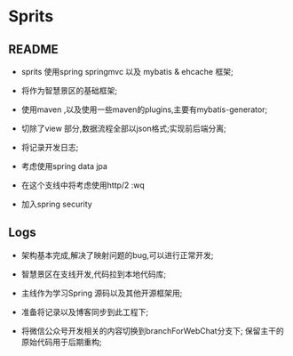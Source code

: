 # Sprits
## README
   * sprits 使用spring springmvc 以及 mybatis & ehcache 框架;
   * 将作为智慧景区的基础框架;
   * 使用maven ,以及使用一些maven的plugins,主要有mybatis-generator;
   * 切除了view 部分,数据流程全部以json格式;实现前后端分离;
   * 将记录开发日志;
   * 考虑使用spring data jpa

   * 在这个支线中将考虑使用http/2 :wq

   * 加入spring security




## Logs
  * 架构基本完成,解决了映射问题的bug,可以进行正常开发;

  * 智慧景区在支线开发,代码拉到本地代码库;
  * 主线作为学习Spring 源码以及其他开源框架用;
  * 准备将记录以及博客同步到此工程下;

  * 将微信公众号开发相关的内容切换到branchForWebChat分支下; 保留主干的原始代码用于后期重构;





   